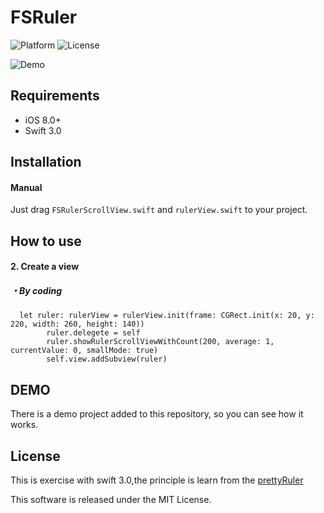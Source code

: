 # FSRuler


![Platform](https://img.shields.io/cocoapods/p/DOFavoriteButton.svg?style=flat)
![License](https://img.shields.io/cocoapods/l/DOFavoriteButton.svg?style=flat)


![Demo](http://7xkpdz.com1.z0.glb.clouddn.com/ruler4.gif)


## Requirements
* iOS 8.0+
* Swift 3.0

## Installation



#### Manual
Just drag ```FSRulerScrollView.swift``` and ```rulerView.swift``` to your project.

## How to use


#### 2. Create a view
##### ・By coding
```
  let ruler: rulerView = rulerView.init(frame: CGRect.init(x: 20, y: 220, width: 260, height: 140))
        ruler.delegete = self
        ruler.showRulerScrollViewWithCount(200, average: 1, currentValue: 0, smallMode: true)
        self.view.addSubview(ruler)
```





## DEMO
There is a demo project added to this repository, so you can see how it works.


## License
This is exercise with swift 3.0,the principle is learn from the [prettyRuler](https://github.com/AsTryE/PrettyRuler)

This software is released under the MIT License.
